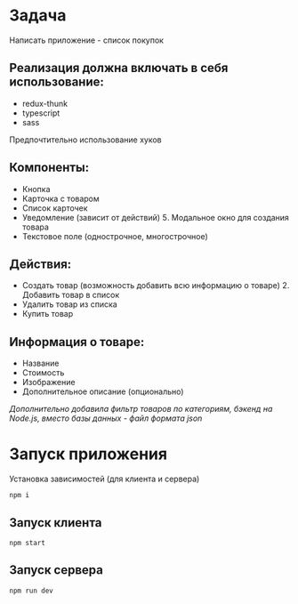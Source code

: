 # Задача
Написать приложение - список покупок 

## Реализация должна включать в себя использование:
+ redux-thunk 
+ typescript 
+ sass

Предпочтительно использование хуков

## Компоненты:
+ Кнопка
+ Карточка с товаром
+ Список карточек
+ Уведомление (зависит от действий)  Модальное окно для создания товара
+ Текстовое поле (однострочное, многострочное)
## Действия:
+ Создать товар (возможность добавить всю информацию о товаре)  Добавить товар в список
+ Удалить товар из списка
+ Купить товар
## Информация о товаре: 
+ Название
+ Стоимость
+ Изображение
+ Дополнительное описание (опционально)

*Дополнительно добавила фильтр товаров по категориям, бэкенд на Node.js, вместо базы данных - файл формата json*

# Запуск приложения

Установка зависимостей (для клиента и сервера)
```
npm i
```

## Запуск клиента
```
npm start
```

## Запуск сервера
```
npm run dev
```
